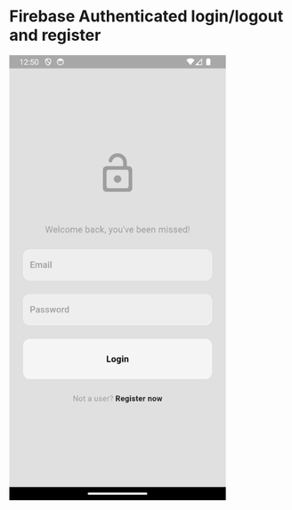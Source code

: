# Firebase Authenticated login/logout and register

<img src="https://raw.githubusercontent.com/FahimSaki/Firebase-Authentication/refs/heads/main/assets/project_images/Screenshot_1731178247.png" alt="Description of Image" height="800"/>
